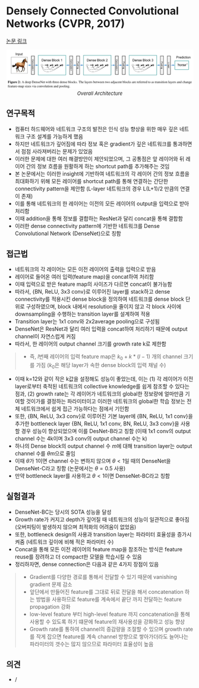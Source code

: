 # Densely Connected Convolutional Networks (CVPR, 2017)

[논문 링크](https://openaccess.thecvf.com/content_cvpr_2017/html/Huang_Densely_Connected_Convolutional_CVPR_2017_paper.html)

<p align="center">
    <img width="600" alt='fig1' src="./img/01_06_01.png?raw=true"></br>
    <em><font size=2>Overall Architecture</font></em>
</p>

## 연구목적
- 컴퓨터 하드웨어와 네트워크 구조의 발전은 인식 성능 향상을 위한 매우 깊은 네트워크 구조 설계를 가능하게 했음
- 하지만 네트워크가 깊어짐에 따라 정보 혹은 gradient가 깊은 네트워크를 통과하면서 점점 사라져버리는 문제가 있었음
- 이러한 문제에 대한 여러 해결방안이 제안되었으며, 그 공통점은 앞 레이어와 뒤 레이어 간의 정보 흐름을 원활하게 하는 shortcut path를 추가해주는 것임
- 본 논문에서는 이러한 insight에 기반하여 네트워크의 각 레이어 간의 정보 흐름을 최대화하기 위해 모든 레이어를 shortcut path를 통해 연결하는 간단한 connectivity pattern을 제안함 (L-layer 네트워크의 경우 L(L+1)/2 만큼의 연결이 존재)
- 이를 통해 네트워크의 한 레이어는 이전의 모든 레이어의 output을 입력으로 받아 처리함 
- 이때 addition을 통해 정보를 결합하는 ResNet과 달리 concat을 통해 결합함
- 이러한 dense connectivity pattern에 기반한 네트워크를 Dense Convolutional Network (DenseNet)으로 칭함

## 접근법
- 네트워크의 각 레이어는 모든 이전 레이어의 출력을 입력으로 받음
- 레이어로 들어온 여러 입력(feature map)을 concat하여 처리함
- 이때 입력으로 받은 feature map의 사이즈가 다르면 concat이 불가능함
- 따라서, {BN, ReLU, 3x3 conv}로 이루어진 layer를 stack하고 dense connectivity를 적용시킨 dense block을 정의하여 네트워크를 dense block 단위로 구성하였으며, block 내에서 resolution을 줄이지 않고 각 block 사이에 downsampling을 수행하는 transition layer를 설계하여 적용
- Transition layer는 1x1 conv와 2x2average pooling으로 구성됨
- DenseNet은 ResNet과 달리 여러 입력을 concat하여 처리하기 때문에 output channel이 자연스럽게 커짐
- 따라서, 한 레이어의 output channel 크기를 growth rate k로 제한함 
> - 즉, $l$번째 레이어의 입력 feature map은 $k_0+k*(l-1)$ 개의 channel 크기를 가짐 ($k_0$은 해당 layer가 속한 dense block의 입력 채널 수) 
- 이때 k=12와 같이 작은 k값을 설정해도 성능이 좋았는데, 이는 (1) 각 레이어가 이전 layer로부터 축적된 네트워크의 collective knowledge를 쉽게 참조할 수 있다는 점과, (2) growth rate는 각 레이어가 네트워크의 global한 정보량에 얼마만큼 기여할 것이가를 결정하는 파라미터이고 이러한 네트워크의 global한 학습 정보는 전체 네트워크에서 쉽게 접근 가능하다는 점에서 기인함
- 또한, {BN, ReLU, 3x3 conv}로 이루어진 기본 layer에 {BN, ReLU, 1x1 conv}을 추가한 bottleneck layer {BN, ReLU, 1x1 conv, BN, ReLU, 3x3 conv}을 사용할 경우 성능이 향상되었으며 이를 DesNet-B라고 칭함 (이때 1x1 conv의 output channel 수는 4k이며 3x3 conv의 output channel 수는 k)
- 하나의 Dense block의 output channel 수 $m$에 대해 transition layer는 output channel 수를 $\theta{m}$으로 줄임
- 이때 $\theta$가 1이면 channel 수는 변하지 않으며 $\theta<1$일 때의 DenseNet을 DenseNet-C라고 칭함 (논문에서는 $\theta=0.5$ 사용)
- 만약 bottleneck layer를 사용하고 $\theta<1$이면 DenseNet-BC라고 칭함

## 실험결과
- DenseNet-BC는 당시의 SOTA 성능을 달성
- Growth rate가 커지고 depth가 깊어질 때 네트워크의 성능이 일관적으로 좋아짐 (오버피팅이 발생하지 않으며 최적화의 어려움이 없었음)
- 또한, bottleneck design의 사용과 transition layer는 파라미터 효율성을 증가시켜줌 (네트워크 깊이에 비해 적은 파라미터 수)
- Concat을 통해 모든 이전 레이어의 feature map을 참조하는 방식은 feature reuse를 장려하고 더 compact한 모델을 학습시킬 수 있음
- 정리하자면, dense connection은 다음과 같은 4가지 장점이 있음
> - Gradient를 다양한 경로를 통해서 전달할 수 있기 때문에 vanishing gradient 문제 감소
> - 앞단에서 만들어진 feature를 그대로 뒤로 전달을 해서 concatenation 하는 방법을 사용하므로 feature를 계속에서 끝단 까지 전달하는 feature propagation 강화
> - low-level feature 부터 high-level feature 까지 concatenation을 통해 사용할 수 있도록 하기 떄문에 feature의 재사용성을 강화하고 성능 향상
> - Growth rate를 통하여 channel의 증감량을 조절할 수 있으며 growth rate를 작게 잡으면 feature를 계속 channel 방향으로 쌓아가더라도 늘어나는 파라미터의 갯수는 많지 않으므로 파라미터 효율성이 높음

## 의견
- /